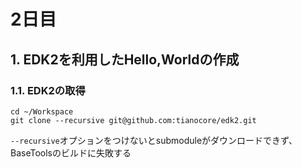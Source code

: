 # 2日目

## 1. EDK2を利用したHello,Worldの作成
### 1.1. EDK2の取得
```
cd ~/Workspace
git clone --recursive git@github.com:tianocore/edk2.git
```
`--recursive`オプションをつけないとsubmoduleがダウンロードできず、BaseToolsのビルドに失敗する
